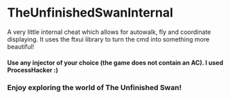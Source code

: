 # TheUnfinishedSwanInternal
A very little internal cheat which allows for autowalk, fly and coordinate displaying.
It uses the ftxui library to turn the cmd into something more beautiful!  
#### Use any injector of your choice (the game does not contain an AC). I used ProcessHacker :)
### Enjoy exploring the world of The Unfinished Swan!
